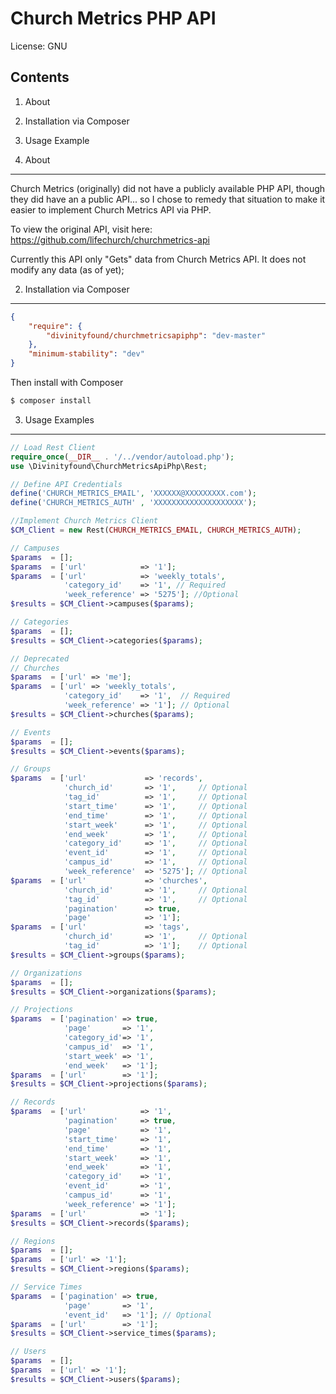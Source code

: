 Church Metrics PHP API
=================================================

License: GNU

Contents
--------
1. About
2. Installation via Composer
3. Usage Example

1. About
--------
Church Metrics (originally) did not have a publicly available PHP API, though they did have an a public API... so I chose to remedy that situation to make it easier to implement Church Metrics API via PHP.

To view the original API, visit here:
https://github.com/lifechurch/churchmetrics-api

Currently this API only "Gets" data from Church Metrics API. It does not modify any data (as of yet);

2. Installation via Composer
--------
```json
{
	"require": {
		"divinityfound/churchmetricsapiphp": "dev-master"
	},
	"minimum-stability": "dev"
}
```
Then install with Composer

```bash
$ composer install
```

3. Usage Examples
--------

```php
// Load Rest Client
require_once(__DIR__ . '/../vendor/autoload.php');
use \Divinityfound\ChurchMetricsApiPhp\Rest;

// Define API Credentials
define('CHURCH_METRICS_EMAIL', 'XXXXXX@XXXXXXXXX.com');
define('CHURCH_METRICS_AUTH' , 'XXXXXXXXXXXXXXXXXXXX');

//Implement Church Metrics Client
$CM_Client = new Rest(CHURCH_METRICS_EMAIL, CHURCH_METRICS_AUTH);

// Campuses
$params  = [];
$params  = ['url' 			 => '1'];
$params  = ['url' 			 => 'weekly_totals',
			'category_id'    => '1', // Required
			'week_reference' => '5275']; //Optional
$results = $CM_Client->campuses($params);

// Categories
$params  = [];
$results = $CM_Client->categories($params);

// Deprecated
// Churches
$params  = ['url' => 'me'];
$params  = ['url' => 'weekly_totals',
			'category_id'    => '1',  // Required
			'week_reference' => '1']; // Optional
$results = $CM_Client->churches($params);

// Events
$params  = [];
$results = $CM_Client->events($params);

// Groups
$params  = ['url' 			  => 'records',
			'church_id'       => '1',     // Optional
			'tag_id'          => '1',     // Optional
			'start_time'      => '1',     // Optional
			'end_time'        => '1',     // Optional
			'start_week'      => '1',     // Optional
			'end_week'        => '1',     // Optional
			'category_id'     => '1',     // Optional
			'event_id'        => '1',     // Optional
			'campus_id'       => '1',     // Optional
			'week_reference'  => '5275']; // Optional
$params  = ['url' 			  => 'churches',
			'church_id'       => '1',     // Optional
			'tag_id'          => '1',     // Optional
			'pagination'      => true,
			'page'            => '1'];
$params  = ['url'			  => 'tags',
			'church_id'       => '1',     // Optional
			'tag_id'          => '1'];    // Optional
$results = $CM_Client->groups($params);

// Organizations
$params  = [];
$results = $CM_Client->organizations($params);

// Projections
$params  = ['pagination' => true,
			'page'       => '1',
			'category_id'=> '1',
			'campus_id'  => '1',
			'start_week' => '1',
			'end_week'   => '1'];
$params  = ['url'        => '1'];
$results = $CM_Client->projections($params);

// Records
$params  = ['url'			 => '1',
			'pagination'     => true,
			'page'           => '1',
			'start_time'     => '1',
			'end_time'       => '1',
			'start_week'     => '1',
			'end_week'       => '1',
			'category_id'    => '1',
			'event_id'       => '1',
			'campus_id'      => '1',
			'week_reference' => '1'];
$params  = ['url'            => '1'];
$results = $CM_Client->records($params);

// Regions
$params  = [];
$params  = ['url' => '1'];
$results = $CM_Client->regions($params);

// Service Times
$params  = ['pagination' => true,
			'page'       => '1',
			'event_id'   => '1']; // Optional
$params  = ['url'        => '1'];
$results = $CM_Client->service_times($params);

// Users
$params  = [];
$params  = ['url' => '1'];
$results = $CM_Client->users($params);

```